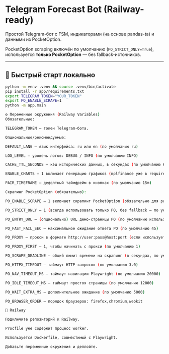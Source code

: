 # Telegram Forecast Bot (Railway-ready)

Простой Telegram-бот с FSM, индикаторами (на основе pandas-ta) и данными из PocketOption.

PocketOption scraping включён по умолчанию (`PO_STRICT_ONLY=True`), используется **только PocketOption** — без fallback-источников.

---

## 🚀 Быстрый старт локально

```bash
python -m venv .venv && source .venv/bin/activate
pip install -r app/requirements.txt
export TELEGRAM_TOKEN="YOUR_TOKEN"
export PO_ENABLE_SCRAPE=1
python -m app.main

⚙️ Переменные окружения (Railway Variables)
Обязательные:

TELEGRAM_TOKEN — токен Telegram-бота.

Опциональные/рекомендуемые:

DEFAULT_LANG — язык интерфейса: ru или en (по умолчанию ru)

LOG_LEVEL — уровень логов: DEBUG / INFO (по умолчанию INFO)

CACHE_TTL_SECONDS — кэш исторических данных, в секундах (по умолчанию 60)

ENABLE_CHARTS — 1 включает генерацию графиков (mplfinance уже в requirements)

PAIR_TIMEFRAME — дефолтный таймфрейм в кнопках (по умолчанию 15m)

Скрапинг PocketOption (обязательно):

PO_ENABLE_SCRAPE — 1 включает скрапинг PocketOption (обязательно для работы)

PO_STRICT_ONLY — 1 (всегда использовать только PO, без fallback — по умолчанию)

PO_ENTRY_URL — (опционально) URL демо-страницы PO (по умолчанию используется стандартный)

PO_FAST_FAIL_SEC — максимальное ожидание ответа PO (по умолчанию 45)

PO_PROXY — прокси в формате http://user:pass@host:port (если используется)

PO_PROXY_FIRST — 1, чтобы начинать с прокси (по умолчанию 1)

PO_SCRAPE_DEADLINE — общий лимит времени на скрапинг (в секундах, по умолчанию 120)

PO_HTTPX_TIMEOUT — таймаут HTTP-запросов (по умолчанию 3.0)

PO_NAV_TIMEOUT_MS — таймаут навигации Playwright (по умолчанию 20000)

PO_IDLE_TIMEOUT_MS — таймаут простоя страницы (по умолчанию 12000)

PO_WAIT_EXTRA_MS — дополнительное ожидание (по умолчанию 5000)

PO_BROWSER_ORDER — порядок браузеров: firefox,chromium,webkit

🚉 Railway

Подключите репозиторий к Railway.

Procfile уже содержит процесс worker.

Используется Dockerfile, совместимый с Playwright.

Добавьте переменные окружения и деплойте.
